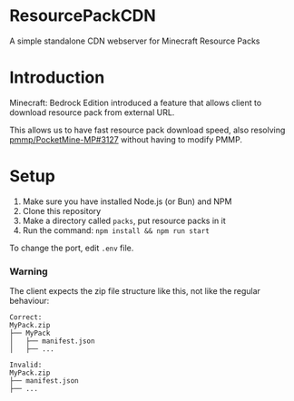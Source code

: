 # ResourcePackCDN

A simple standalone CDN webserver for Minecraft Resource Packs

# Introduction

Minecraft: Bedrock Edition introduced a feature that allows client to download resource pack from external URL.

This allows us to have fast resource pack download speed, also
resolving [pmmp/PocketMine-MP#3127](https://github.com/pmmp/PocketMine-MP/issues/3127) without having to modify PMMP.

# Setup

1. Make sure you have installed Node.js (or Bun) and NPM
2. Clone this repository
3. Make a directory called `packs`, put resource packs in it
4. Run the command: `npm install && npm run start`

To change the port, edit `.env` file.

### Warning

The client expects the zip file structure like this, not like the regular behaviour:

```
Correct:
MyPack.zip
├── MyPack
│   ├── manifest.json
│   ├── ...

Invalid:
MyPack.zip
├── manifest.json
├── ...
```
